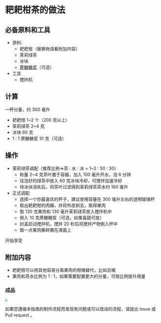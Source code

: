 # 耙耙柑茶的做法

## 必备原料和工具

- 原料:
    - 耙耙柑（替换物请看附加内容）
    - 茉莉绿茶
    - 冰块
    - [蔗糖糖浆](../../condiment/蔗糖糖浆/蔗糖糖浆.md)（可选）
- 工具
    - 搅拌机

## 计算

一杯分量，约 300 毫升

- 耙耙柑 1~2 个（200 克以上）
- 茉莉绿茶 2~4 克
- 冰块 60 克
- 1 : 1 蔗糖糖浆 10 克（可选）

## 操作

- 茉莉绿茶调配（推荐比例=>茶 : 水 : 冰 = 1~2 : 50 : 30）
    - 称量 2~4 克茶叶置于容器，加入 100 毫升开水，泡 6 分钟
    - 往泡好的绿茶中放入 60 克冰块冷却，可搅拌加速冷却
    - 待冰块消失后，将茶叶过滤得到茉莉绿茶茶水约 160 毫升
- 正式调配
    - 选择一个你最喜欢的杯子，建议使用容量在 300 毫升左右的透明玻璃杯
    - 取出耙耙柑的肉瓣，并将外皮剥去，取得果肉
    - 取 130 克果肉和 130 毫升茉莉绿茶放入搅拌机中
    - 倒入 10 克蔗糖糖浆（可选，如果喜甜可放）
    - 封盖启动搅拌机，搅拌 20 秒后将搅拌产物倒入杯中
    - 取一点果肉撕碎撒在液面上

开始享受

## 附加内容

- 耙耙柑可以用其他容易分离果肉的柑橘替代，比如丑橘
- 果肉和茶水比例为 1 : 1，如果需要配置更大的分量，可按比例提升用量

### 成品

<img src="./citrus-tea.jpg" style="zoom:50%;" /> 

如果您遵循本指南的制作流程而发现有问题或可以改进的流程，请提出 Issue 或 Pull request 。
